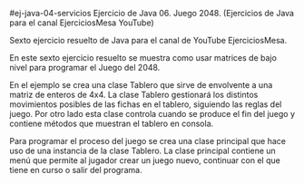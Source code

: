 #ej-java-04-servicios
Ejercicio de Java 06. Juego 2048. (Ejercicios de Java para el canal EjerciciosMesa YouTube)

Sexto ejercicio resuelto de Java para el canal de YouTube EjerciciosMesa.

En este sexto ejercicio resuelto se muestra como usar matrices de bajo nivel para programar el Juego del 2048.

En el ejemplo se crea una clase Tablero que sirve de envolvente a una matriz de enteros de 4x4. La clase Tablero gestionará los distintos movimientos posibles de las fichas en el tablero, siguiendo las reglas del juego. Por otro lado esta clase controla cuando se produce el fin del juego y contiene métodos que muestran el tablero en consola.

Para programar el proceso del juego se crea una clase principal que hace uso de una instancia de la clase Tablero. La clase principal contiene un menú que permite al jugador crear un juego nuevo, continuar con el que tiene en curso o salir del programa.
